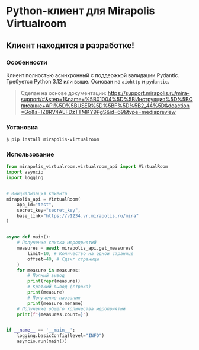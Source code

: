 # Python-клиент для Mirapolis Virtualroom

## Клиент находится в разработке!

### Особенности

Клиент полностью асинхронный с поддержкой валидации Pydantic. Требуется Python 3.12 или выше. Основан на `aiohttp` и `pydantic`.
> Сделан на основе документации: https://support.mirapolis.ru/mira-support/#&step=1&name=%5B01004%5D%5BИнструкция%5D%5BОписание+API%5D%5BUSER%5D%5BF%5D%5B2_44%5D&doaction=Go&s=IZ8RV4AEFDzTTMKY9PgS&id=69&type=mediapreview

### Установка

```console
$ pip install mirapolis-virtualroom
```

### Использование
```Python
from mirapolis_virtualroom.virtualroom_api import VirtualRoom
import asyncio
import logging


# Инициализация клиента
mirapolis_api = VirtualRoom(
    app_id="test",
    secret_key="secret_key",
    base_link="https://v1234.vr.mirapolis.ru/mira"
)


async def main():
    # Получение списка мероприятий
    measures = await mirapolis_api.get_measures(
        limit=10, # Количество на одной странице
        offset=40, # Сдвиг страницы
    )
    for measure in measures:
        # Полный вывод
        print(repr(measure))
        # Краткий вывод (строка)
        print(measure)
        # Получение названия
        print(measure.mename)
    # Получение общего количества мероприятий
    print(f"{measures.count=}")


if __name__ == '__main__':
    logging.basicConfig(level="INFO")
    asyncio.run(main())
```
